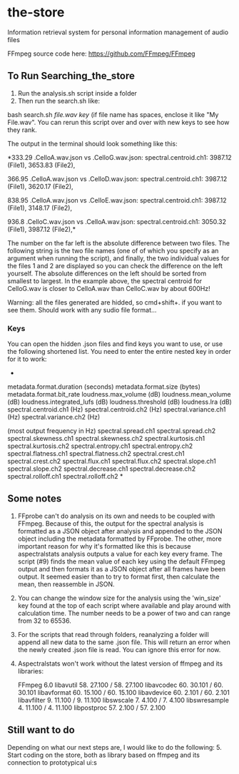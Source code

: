 # the-store
Information retrieval system for personal information management of audio files

FFmpeg source code here: https://github.com/FFmpeg/FFmpeg

## To Run Searching_the_store
1. Run the analysis.sh script inside a folder
2. Then run the search.sh like:

bash search.sh *file.wav* *key* (if file name has spaces, enclose it like "My File.wav". You can rerun this script over and over with new keys to see how they rank.

The output in the terminal should look something like this:

*333.29 .CelloA.wav.json vs .CelloG.wav.json: spectral.centroid.ch1: 3987.12 (File1), 3653.83 (File2),

366.95 .CelloA.wav.json vs .CelloD.wav.json: spectral.centroid.ch1: 3987.12 (File1), 3620.17 (File2),

838.95 .CelloA.wav.json vs .CelloE.wav.json: spectral.centroid.ch1: 3987.12 (File1), 3148.17 (File2),

936.8 .CelloC.wav.json vs .CelloA.wav.json: spectral.centroid.ch1: 3050.32 (File1), 3987.12 (File2),*

The number on the far left is the absolute difference between two files. The following string is the two file names (one of of which you specify as an argument when running the script), and finally, the two individual values for the files 1 and 2 are displayed so you can check the difference on the left yourself. The absolute differences on the left should be sorted from smallest to largest. In the example above, the spectral centroid for CelloG.wav is closer to CelloA.wav than CelloC.wav by about 600Hz!

Warning: all the files generated are hidded, so cmd+shift+. if you want to see them. Should work with any sudio file format...

### Keys
You can open the hidden .json files and find keys you want to use, or use the following shortened list. You need to enter the entire nested key in order for it to work:

*
metadata.format.duration (seconds)
metadata.format.size (bytes)
metadata.format.bit_rate
loudness.max_volume (dB)
loudness.mean_volume (dB)
loudness.integrated_lufs (dB)
loudness.threshold (dB)
loudness.lra (dB)
spectral.centroid.ch1 (Hz)
spectral.centroid.ch2 (Hz)
spectral.variance.ch1 (Hz)
spectral.variance.ch2 (Hz)

(most output frequency in Hz)
spectral.spread.ch1
spectral.spread.ch2
spectral.skewness.ch1
spectral.skewness.ch2
spectral.kurtosis.ch1
spectral.kurtosis.ch2
spectral.entropy.ch1
spectral.entropy.ch2
spectral.flatness.ch1
spectral.flatness.ch2
spectral.crest.ch1
spectral.crest.ch2
spectral.flux.ch1
spectral.flux.ch2
spectral.slope.ch1
spectral.slope.ch2
spectral.decrease.ch1
spectral.decrease.ch2
spectral.rolloff.ch1
spectral.rolloff.ch2
*

## Some notes
1. FFprobe can't do analysis on its own and needs to be coupled with FFmpeg. Because of this, the output for the spectral analysis is formatted as a JSON object after analysis and appended to the JSON object including the metadata formatted by FFprobe. The other, more important reason for why it's formatted like this is because aspectralstats analysis outputs a value for each key every frame. The script (#9) finds the mean value of each key using the default FFmpeg output and then formats it as a JSON object after all frames have been output. It seemed easier than to try to format first, then calculate the mean, then reassemble in JSON.
2. You can change the window size for the analysis using the 'win_size' key found at the top of each script where available and play around with calculation time. The number needs to be a power of two and can range from 32 to 65536.
3. For the scripts that read through folders, reanalyzing a folder will append all new data to the same .json file. This will return an error when the newly created .json file is read. You can ignore this error for now.
4. Aspectralstats won't work without the latest version of ffmpeg and its libraries:

    FFmpeg 6.0
    libavutil      58. 27.100 / 58. 27.100
    libavcodec     60. 30.101 / 60. 30.101
    libavformat    60. 15.100 / 60. 15.100
    libavdevice    60.  2.101 / 60.  2.101
    libavfilter     9. 11.100 /  9. 11.100
    libswscale      7.  4.100 /  7.  4.100
    libswresample   4. 11.100 /  4. 11.100
    libpostproc    57.  2.100 / 57.  2.100

## Still want to do
Depending on what our next steps are, I would like to do the following:
5. Start coding on the store, both as library based on ffmpeg and its connection to prototypical ui:s

